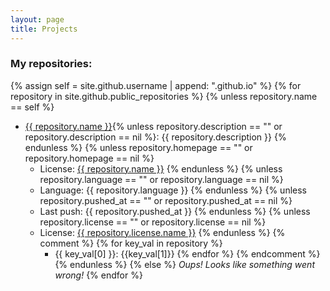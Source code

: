 ```yaml
---
layout: page
title: Projects
---
```


### My repositories:
{% assign self = site.github.username | append: ".github.io" %}
{% for repository in site.github.public_repositories %}
  {% unless repository.name == self %}
* <a href="{{ repository.html_url }}">{{ repository.name }}</a>{% unless repository.description == "" or repository.description == nil %}: {{ repository.description }} {% endunless %}
    {% unless repository.homepage == "" or repository.homepage == nil %}
    - License: <a href="{{ repository.homepage }}">{{ repository.name }}</a>
    {% endunless %}
    {% unless repository.language == "" or repository.language == nil %}
    - Language: {{ repository.language }}
    {% endunless %}
    {% unless repository.pushed_at == "" or repository.pushed_at == nil %}
    - Last push: {{ repository.pushed_at }}
    {% endunless %}
    {% unless repository.license == "" or repository.license == nil %}
    - License: <a href="{{ repository.license.url }}">{{ repository.license.name }}</a>
    {% endunless %}
    {% comment %} {% for key_val in repository %}
        - {{ key_val[0] }}: {{key_val[1]}}
    {% endfor %} {% endcomment %}
  {% endunless %}
{% else %}
*Oups! Looks like something went wrong!*
{% endfor %}


